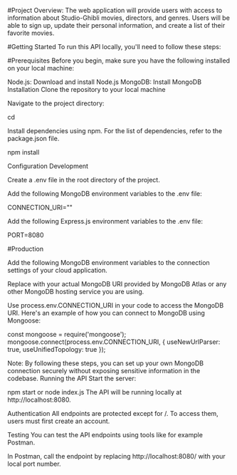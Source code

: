 #Project Overview:
The web application will provide users with access to information about Studio-Ghibli
movies, directors, and genres. Users will be able to sign up, update their
personal information, and create a list of their favorite movies.

#Getting Started
To run this API locally, you'll need to follow these steps:

#Prerequisites
Before you begin, make sure you have the following installed on your local machine:

Node.js: Download and install Node.js
MongoDB: Install MongoDB
Installation
Clone the repository to your local machine 

Navigate to the project directory:

cd

Install dependencies using npm. For the list of dependencies, refer to the package.json file.

npm install

Configuration
Development

Create a .env file in the root directory of the project.

Add the following MongoDB environment variables to the .env file:

CONNECTION_URI=""

Add the following Express.js environment variables to the .env file:

PORT=8080

#Production

Add the following MongoDB environment variables to the connection settings of your cloud application.

Replace <your-mongodb-uri> with your actual MongoDB URI provided by MongoDB Atlas or any other MongoDB hosting service you are using.

Use process.env.CONNECTION_URI in your code to access the MongoDB URI. Here's an example of how you can connect to MongoDB using Mongoose:

const mongoose = require('mongoose'); mongoose.connect(process.env.CONNECTION_URI, { useNewUrlParser: true, useUnifiedTopology: true });

Note: By following these steps, you can set up your own MongoDB connection securely without exposing sensitive information in the codebase.
Running the API
Start the server:

npm start or node index.js
The API will be running locally at http://localhost:8080.

Authentication
All endpoints are protected except for /. To access them, users must first create an account.

Testing
You can test the API endpoints using tools like for example Postman.

In Postman, call the endpoint by replacing http://localhost:8080/ with your local port number.










